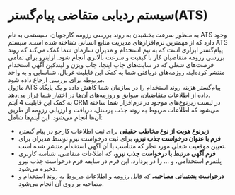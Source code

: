 # سیستم ردیابی متقاضی پیام‌گستر(ATS)
به منظور سرعت بخشیدن به روند بررسی رزومه‌ کارجویان، سیستمی به نام ATS وجود دارد که از مهمترین نرم‌افزارهای مدیریت منابع انسانی شناخته شده است. سیستم ATS پیام‌گستر ابزاری است که به تیم استخدام و مدیران سازمان شما کمک می‌کند که روند بررسی رزومه متقاضیان کار با کیفیت و سرعت بالاتری انجام شود. ازاینرو برای تمامی فرصت‌های شغلی که در سایت‌های جاب اینجا، جاب ویژن و لیندکین آگهی استخدام منتشر کرده‌اید، روزمه‌های دریافتی شما به کمک این قابلیت غربال، شناسایی و به واحد مربوطه برای بررسی ارجاع داده شود.<br>
ماژول ATS پیام‌گستر هزینه روند استخدام را در سازمان شما کاهش داده و یک پایگاه داده از اطلاعات متقاضیان، سوابق و روزمه‌های آن‌ها در اختیار شما قرار می‌دهد.<br>
به کمک این قابلیت 4 آیتم CRM در لیست زیرنوع‌های موجود در نرم‌افزار شما ساخته می‌شود که اطلاعات مربوط به روند جذب پرسنل، دریافت و ارزیابی رزومه از طریق آن‌ها انجام می‌شود. این آیتم‌ها شامل: 
- **،زیرنوع هویت از نوع مخاطب حقیقی** برای ثبت اطلاعات کارجو در پیام گستر
- **فرم با عنوان درخواست جذب نیرو،** برای ثبت درخواست نیرو توسط مدیران برای تعیین موقعیت شغلی مورد نظر که متناسب با آن آگهی استخدام منتشر شده است.
- **فرم آگهی مرتبط با درخواست جذب نیرو،** که اطلاعات متقاضی، شناسه کاربری پلتفرم استخدامی، و ... را در بردارد. این فرم در سابقه فرم درخواست جذب نیرو ذخیره می‌شود.
 - **درخواست پشتیبانی مصاحبه،** که فایل رزومه و اطلاعات مربوط به روند استخدام و مصاحبه بر روی آن انجام می‌شود.

